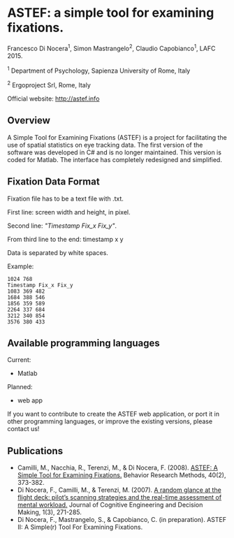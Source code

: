 # ASTEF: a simple tool for examining fixations.

Francesco Di Nocera<sup>1</sup>, Simon Mastrangelo<sup>2</sup>, Claudio Capobianco<sup>1</sup>, LAFC 2015.

<sup>1</sup> Department of Psychology, Sapienza University of Rome, Italy

<sup>2</sup> Ergoproject Srl, Rome, Italy

Official website: http://astef.info

## Overview
A Simple Tool for Examining Fixations (ASTEF) is a project for facilitating the use of spatial statistics on eye tracking data. The first version of the software was developed in C# and is no longer maintained. This version is coded for Matlab. The interface has completely redesigned and simplified.

## Fixation Data Format
Fixation file has to be a text file with .txt.

First line: screen width and height, in pixel.

Second line: *"Timestamp Fix_x Fix_y"*.

From third line to the end: timestamp x y

Data is separated by white spaces.

Example:
```
1024 768
Timestamp Fix_x Fix_y
1083 369 482
1684 388 546
1856 359 589
2264 337 684
3212 340 854
3576 380 433
```

## Available programming languages

Current:
* Matlab

Planned:
* web app

If you want to contribute to create the ASTEF web application, or port it in other programming languages, or improve the existing versions, please contact us!

## Publications
* Camilli, M., Nacchia, R., Terenzi, M., & Di Nocera, F. (2008). [ASTEF: A Simple Tool for Examining Fixations.][df1] Behavior Research Methods, 40(2), 373-382.
* Di Nocera, F., Camilli, M., & Terenzi, M. (2007). [A random glance at the flight deck: pilot’s scanning strategies and the real-time assessment of mental workload.][df2] Journal of Cognitive Engineering and Decision Making, 1(3), 271-285.
* Di Nocera, F., Mastrangelo, S., & Capobianco, C. (in preparation). ASTEF II: A Simple(r) Tool For Examining Fixations.

[df1]: http://link.springer.com/content/pdf/10.3758/BRM.40.2.373.pdf
[df2]: http://edm.sagepub.com/content/1/3/271.full.pdf

